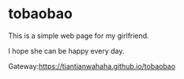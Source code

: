# tobaobao

This is a simple web page for my girlfriend.

I hope she can be happy every day.

Gateway:https://tiantianwahaha.github.io/tobaobao
